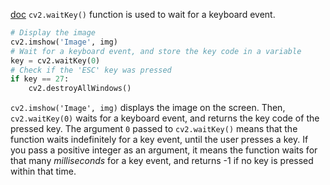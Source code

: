[doc](https://docs.opencv.org/4.x/d7/dfc/group__highgui.html#ga5628525ad33f52eab17feebcfba38bd7)
`cv2.waitKey()` function is used to wait for a keyboard event.
```python
# Display the image
cv2.imshow('Image', img)
# Wait for a keyboard event, and store the key code in a variable
key = cv2.waitKey(0)
# Check if the 'ESC' key was pressed
if key == 27:
    cv2.destroyAllWindows()
```
`cv2.imshow('Image', img)` displays the image on the screen. Then, `cv2.waitKey(0)` waits for a keyboard event, and returns the key code of the pressed key. The argument `0` passed to `cv2.waitKey()` means that the function waits indefinitely for a key event, until the user presses a key. If you pass a positive integer as an argument, it means the function waits for that many *milliseconds* for a key event, and returns -1 if no key is pressed within that time.